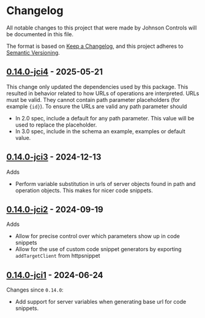# Changelog

All notable changes to this project that were made by Johnson Controls
will be documented in this file.

The format is based on [Keep a Changelog](https://keepachangelog.com/en/1.1.0/),
and this project adheres to [Semantic Versioning](https://semver.org/spec/v2.0.0.html).

## [0.14.0-jci4] - 2025-05-21

This change only updated the dependencies used by this package.
This resulted in behavior related to how URLs of operations
are interpreted. URLs must be valid. They cannot contain
path parameter placeholders (for example `{id}`). To ensure the
URLs are valid any path parameter should

- In 2.0 spec, include a default for any path parameter. This
  value will be used to replace the placeholder.
- In 3.0 spec, include in the schema an example, examples or
  default value.

## [0.14.0-jci3] - 2024-12-13

Adds

- Perform variable substitution in urls of server objects found in
  path and operation objects. This makes for nicer code snippets.

## [0.14.0-jci2] - 2024-09-19

Adds

- Allow for precise control over which parameters show up in code snippets
- Allow for the use of custom code snippet generators by exporting `addTargetClient`
  from httpsnippet

## [0.14.0-jci1] - 2024-06-24

Changes since `0.14.0`:

- Add support for server variables when generating base url for code snippets.

[0.14.0-jci4]:https://github.com/jci-metasys/openapi-snippet/compare/v0.14.0-jci3...v0.14.0-jci4
[0.14.0-jci3]: https://github.com/jci-metasys/openapi-snippet/compare/v0.14.0-jci2...v0.14.0-jci3
[0.14.0-jci2]: https://github.com/jci-metasys/openapi-snippet/compare/v0.14.0-jci1...v0.14.0-jci2
[0.14.0-jci1]: https://github.com/jci-metasys/openapi-snippet/compare/v0.14.0...v0.14.0-jci1
